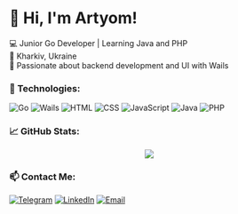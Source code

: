 # 👋 Hi, I'm Artyom!  

💻 Junior Go Developer | Learning Java and PHP  
📍 Kharkiv, Ukraine  
🚀 Passionate about backend development and UI with Wails  

### 🔧 Technologies:
![Go](https://img.shields.io/badge/Go-00ADD8?style=for-the-badge&logo=go&logoColor=white)
![Wails](https://img.shields.io/badge/Wails-990000?style=for-the-badge&logo=go&logoColor=white)
![HTML](https://img.shields.io/badge/HTML-E34F26?style=for-the-badge&logo=html5&logoColor=white)
![CSS](https://img.shields.io/badge/CSS-1572B6?style=for-the-badge&logo=css3&logoColor=white)
![JavaScript](https://img.shields.io/badge/JavaScript-F7DF1E?style=for-the-badge&logo=javascript&logoColor=black)
![Java](https://img.shields.io/badge/Java-007396?style=for-the-badge&logo=java&logoColor=white)
![PHP](https://img.shields.io/badge/PHP-777BB4?style=for-the-badge&logo=php&logoColor=white)

### 📈 GitHub Stats:
<p align="center">
  <img src="https://github-readme-streak-stats.herokuapp.com?user=YOUR_GITHUB_USERNAME&theme=tokyonight" />
</p>

### 📫 Contact Me:
[![Telegram](https://img.shields.io/badge/Telegram-26A5E4?style=for-the-badge&logo=telegram&logoColor=white)](https://t.me/YOUR_TG)
[![LinkedIn](https://img.shields.io/badge/LinkedIn-0A66C2?style=for-the-badge&logo=linkedin&logoColor=white)](https://linkedin.com/in/YOUR_LI)
[![Email](https://img.shields.io/badge/Email-D14836?style=for-the-badge&logo=gmail&logoColor=white)](mailto:YOUR_EMAIL)
